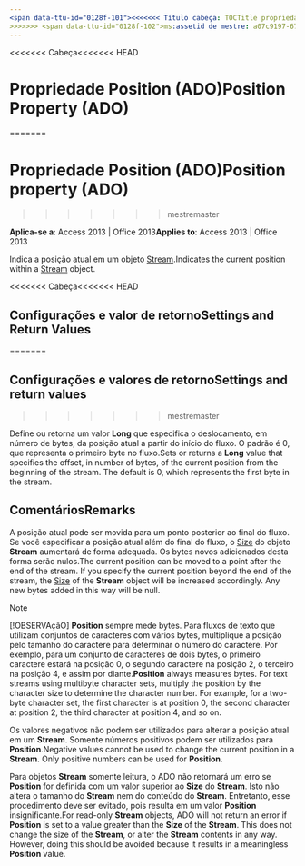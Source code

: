 ```yaml
---
<span data-ttu-id="0128f-101"><<<<<<< Título cabeça: TOCTitle propriedade Position (ADO): propriedade Position (ADO) === título: propriedade (ADO) posição TOCTitle: posicionar propriedade (ADO)</span><span class="sxs-lookup"><span data-stu-id="0128f-101"><<<<<<< HEAD title: Position Property (ADO) TOCTitle: Position Property (ADO) ======= title: Position property (ADO) TOCTitle: Position property (ADO)</span></span>
>>>>>>> <span data-ttu-id="0128f-102">ms:assetid de mestre: a07c9197-673b-ddf2-fca9-b0b54fbd67b4 ms:mtpsurl: https://msdn.microsoft.com/library/JJ249738(v=office.15) ms:contentKeyID: ms.date 48546709: 18/09/2015 mtps_version: v=office.15</span><span class="sxs-lookup"><span data-stu-id="0128f-102">master ms:assetid: a07c9197-673b-ddf2-fca9-b0b54fbd67b4 ms:mtpsurl: https://msdn.microsoft.com/library/JJ249738(v=office.15) ms:contentKeyID: 48546709 ms.date: 09/18/2015 mtps_version: v=office.15</span></span>
---
```


<span data-ttu-id="0128f-103"><<<<<<< Cabeça</span><span class="sxs-lookup"><span data-stu-id="0128f-103"><<<<<<< HEAD</span></span>
# <a name="position-property-ado"></a><span data-ttu-id="0128f-104">Propriedade Position (ADO)</span><span class="sxs-lookup"><span data-stu-id="0128f-104">Position Property (ADO)</span></span>
=======
# <a name="position-property-ado"></a><span data-ttu-id="0128f-105">Propriedade Position (ADO)</span><span class="sxs-lookup"><span data-stu-id="0128f-105">Position property (ADO)</span></span>
>>>>>>> <span data-ttu-id="0128f-106">mestre</span><span class="sxs-lookup"><span data-stu-id="0128f-106">master</span></span>


<span data-ttu-id="0128f-107">**Aplica-se a**: Access 2013 | Office 2013</span><span class="sxs-lookup"><span data-stu-id="0128f-107">**Applies to**: Access 2013 | Office 2013</span></span>

<span data-ttu-id="0128f-108">Indica a posição atual em um objeto [Stream](stream-object-ado.md).</span><span class="sxs-lookup"><span data-stu-id="0128f-108">Indicates the current position within a [Stream](stream-object-ado.md) object.</span></span>

<span data-ttu-id="0128f-109"><<<<<<< Cabeça</span><span class="sxs-lookup"><span data-stu-id="0128f-109"><<<<<<< HEAD</span></span>
## <a name="settings-and-return-values"></a><span data-ttu-id="0128f-110">Configurações e valor de retorno</span><span class="sxs-lookup"><span data-stu-id="0128f-110">Settings and Return Values</span></span>
=======
## <a name="settings-and-return-values"></a><span data-ttu-id="0128f-111">Configurações e valores de retorno</span><span class="sxs-lookup"><span data-stu-id="0128f-111">Settings and return values</span></span>
>>>>>>> <span data-ttu-id="0128f-112">mestre</span><span class="sxs-lookup"><span data-stu-id="0128f-112">master</span></span>

<span data-ttu-id="0128f-p101">Define ou retorna um valor **Long** que especifica o deslocamento, em número de bytes, da posição atual a partir do início do fluxo. O padrão é 0, que representa o primeiro byte no fluxo.</span><span class="sxs-lookup"><span data-stu-id="0128f-p101">Sets or returns a **Long** value that specifies the offset, in number of bytes, of the current position from the beginning of the stream. The default is 0, which represents the first byte in the stream.</span></span>

## <a name="remarks"></a><span data-ttu-id="0128f-115">Comentários</span><span class="sxs-lookup"><span data-stu-id="0128f-115">Remarks</span></span>

<span data-ttu-id="0128f-p102">A posição atual pode ser movida para um ponto posterior ao final do fluxo. Se você especificar a posição atual além do final do fluxo, o [Size](https://msdn.microsoft.com/library/jj250128\(v=office.15\)) do objeto **Stream** aumentará de forma adequada. Os bytes novos adicionados desta forma serão nulos.</span><span class="sxs-lookup"><span data-stu-id="0128f-p102">The current position can be moved to a point after the end of the stream. If you specify the current position beyond the end of the stream, the [Size](https://msdn.microsoft.com/library/jj250128\(v=office.15\)) of the **Stream** object will be increased accordingly. Any new bytes added in this way will be null.</span></span>


> [!NOTE]
> <P><span data-ttu-id="0128f-p103">[!OBSERVAçãO] <STRONG>Position</STRONG> sempre mede bytes. Para fluxos de texto que utilizam conjuntos de caracteres com vários bytes, multiplique a posição pelo tamanho do caractere para determinar o número do caractere. Por exemplo, para um conjunto de caracteres de dois bytes, o primeiro caractere estará na posição 0, o segundo caractere na posição 2, o terceiro na posição 4, e assim por diante.</span><span class="sxs-lookup"><span data-stu-id="0128f-p103"><STRONG>Position</STRONG> always measures bytes. For text streams using multibyte character sets, multiply the position by the character size to determine the character number. For example, for a two-byte character set, the first character is at position 0, the second character at position 2, the third character at position 4, and so on.</span></span></P>



<span data-ttu-id="0128f-p104">Os valores negativos não podem ser utilizados para alterar a posição atual em um **Stream**. Somente números positivos podem ser utilizados para **Position**.</span><span class="sxs-lookup"><span data-stu-id="0128f-p104">Negative values cannot be used to change the current position in a **Stream**. Only positive numbers can be used for **Position**.</span></span>

<span data-ttu-id="0128f-p105">Para objetos **Stream** somente leitura, o ADO não retornará um erro se **Position** for definida com um valor superior ao **Size** do **Stream**. Isto não altera o tamanho do **Stream** nem do conteúdo do **Stream**. Entretanto, esse procedimento deve ser evitado, pois resulta em um valor **Position** insignificante.</span><span class="sxs-lookup"><span data-stu-id="0128f-p105">For read-only **Stream** objects, ADO will not return an error if **Position** is set to a value greater than the **Size** of the **Stream**. This does not change the size of the **Stream**, or alter the **Stream** contents in any way. However, doing this should be avoided because it results in a meaningless **Position** value.</span></span>

